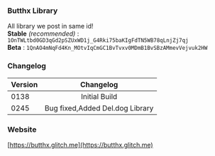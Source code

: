 ### Butthx Library
All library we post in same id! <br>
**Stable** _(recommended)_ : ```1OnTWLtbd0GD3qGd2pSZUxWD1j_G4Rki75baKIgFdTN5WB78qLnjZj7qj```
<br>
**Beta** : ```1QnAO4mNqFd4Kn_MOtvIqCmGC1BvTvxv0MDmB1BvSBzAMmevVejvuk2HW```

### Changelog 
| Version | Changelog 
|---|:---------:
| 0138 |Initial Build
| 0245 |Bug fixed,Added Del.dog Library


### Website
[https://butthx.glitch.me](https://butthx.glitch.me)


